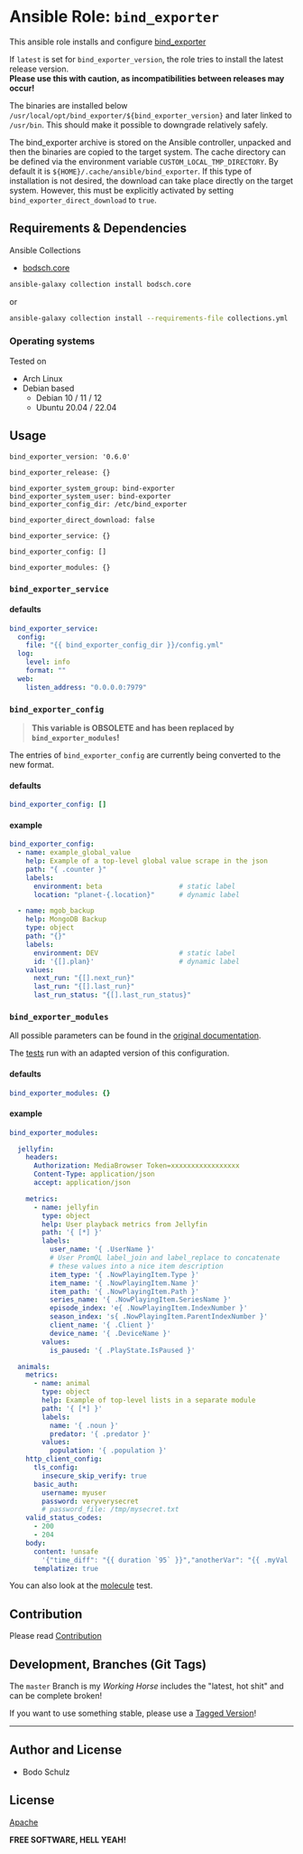 
# Ansible Role:  `bind_exporter`

This ansible role installs and configure [bind_exporter](https://github.com/prometheus-community/bind_exporter)


If `latest` is set for `bind_exporter_version`, the role tries to install the latest release version.  
**Please use this with caution, as incompatibilities between releases may occur!**

The binaries are installed below `/usr/local/opt/bind_exporter/${bind_exporter_version}` and later linked to `/usr/bin`. 
This should make it possible to downgrade relatively safely.

The bind_exporter archive is stored on the Ansible controller, unpacked and then the binaries are copied to the target system.
The cache directory can be defined via the environment variable `CUSTOM_LOCAL_TMP_DIRECTORY`. 
By default it is `${HOME}/.cache/ansible/bind_exporter`.
If this type of installation is not desired, the download can take place directly on the target system. 
However, this must be explicitly activated by setting `bind_exporter_direct_download` to `true`.


## Requirements & Dependencies

Ansible Collections

- [bodsch.core](https://github.com/bodsch/ansible-collection-core)

```bash
ansible-galaxy collection install bodsch.core
```
or
```bash
ansible-galaxy collection install --requirements-file collections.yml
```


### Operating systems

Tested on

* Arch Linux
* Debian based
    - Debian 10 / 11 / 12
    - Ubuntu 20.04 / 22.04

## Usage

```
bind_exporter_version: '0.6.0'

bind_exporter_release: {}

bind_exporter_system_group: bind-exporter
bind_exporter_system_user: bind-exporter
bind_exporter_config_dir: /etc/bind_exporter

bind_exporter_direct_download: false

bind_exporter_service: {}

bind_exporter_config: []

bind_exporter_modules: {}
```

### `bind_exporter_service`

#### defaults

```yaml
bind_exporter_service:
  config:
    file: "{{ bind_exporter_config_dir }}/config.yml"
  log:
    level: info
    format: ""
  web:
    listen_address: "0.0.0.0:7979"
```

### `bind_exporter_config`

> **This variable is OBSOLETE and has been replaced by `bind_exporter_modules`!**

The entries of `bind_exporter_config` are currently being converted to the new format.

#### defaults

```yaml
bind_exporter_config: []
```

#### example

```yaml
bind_exporter_config:
  - name: example_global_value
    help: Example of a top-level global value scrape in the json
    path: "{ .counter }"
    labels:
      environment: beta                   # static label
      location: "planet-{.location}"      # dynamic label

  - name: mgob_backup
    help: MongoDB Backup
    type: object
    path: "{}"
    labels:
      environment: DEV                    # static label
      id: '{[].plan}'                     # dynamic label
    values:
      next_run: "{[].next_run}"
      last_run: "{[].last_run}"
      last_run_status: "{[].last_run_status}"
```

### `bind_exporter_modules`

All possible parameters can be found in the [original documentation](https://github.com/prometheus-community/bind_exporter/blob/master/examples/config.yml).

The [tests](molecule/configured/group_vras/all/vars.yml) run with an adapted version of this configuration.


#### defaults

```yaml
bind_exporter_modules: {}
```

#### example

```yaml
bind_exporter_modules:

  jellyfin:
    headers:
      Authorization: MediaBrowser Token=xxxxxxxxxxxxxxxxx
      Content-Type: application/json
      accept: application/json

    metrics:
      - name: jellyfin
        type: object
        help: User playback metrics from Jellyfin
        path: '{ [*] }'
        labels:
          user_name: '{ .UserName }'
          # User PromQL label_join and label_replace to concatenate
          # these values into a nice item description
          item_type: '{ .NowPlayingItem.Type }'
          item_name: '{ .NowPlayingItem.Name }'
          item_path: '{ .NowPlayingItem.Path }'
          series_name: '{ .NowPlayingItem.SeriesName }'
          episode_index: 'e{ .NowPlayingItem.IndexNumber }'
          season_index: 's{ .NowPlayingItem.ParentIndexNumber }'
          client_name: '{ .Client }'
          device_name: '{ .DeviceName }'
        values:
          is_paused: '{ .PlayState.IsPaused }'

  animals:
    metrics:
      - name: animal
        type: object
        help: Example of top-level lists in a separate module
        path: '{ [*] }'
        labels:
          name: '{ .noun }'
          predator: '{ .predator }'
        values:
          population: '{ .population }'
    http_client_config:
      tls_config:
        insecure_skip_verify: true
      basic_auth:
        username: myuser
        password: veryverysecret
        # password_file: /tmp/mysecret.txt
    valid_status_codes:
      - 200
      - 204
    body:
      content: !unsafe
        '{"time_diff": "{{ duration `95` }}","anotherVar": "{{ .myVal | first }}"}'
      templatize: true
```

You can also look at the [molecule](molecule/default/group_vars/all) test.


## Contribution

Please read [Contribution](CONTRIBUTING.md)

## Development,  Branches (Git Tags)

The `master` Branch is my *Working Horse* includes the "latest, hot shit" and can be complete broken!

If you want to use something stable, please use a [Tagged Version](https://github.com/bodsch/ansible-bind-exporter/tags)!

---

## Author and License

- Bodo Schulz

## License

[Apache](LICENSE)

**FREE SOFTWARE, HELL YEAH!**
